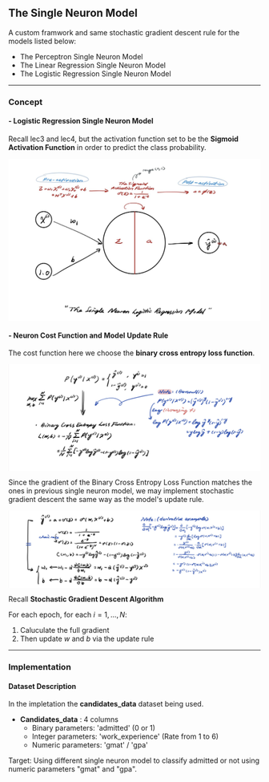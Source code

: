 ## The Single Neuron Model
A custom framwork and same stochastic gradient descent rule for the models listed below:
- The Perceptron Single Neuron Model
- The Linear Regression Single Neuron Model
- The Logistic Regression Single Neuron Model
---
### **Concept**

#### **- Logistic Regression Single Neuron Model**
Recall lec3 and lec4, but the activation function set to be the **Sigmoid Activation Function** in order to predict the class probability.

<p align="center" width="100%">
    <img align="center" src="Img/the_single_neuron_logistic_regression_model.jpg" width="600" />
</p>

#### **- Neuron Cost Function and Model Update Rule**
The cost function here we choose the **binary cross entropy loss function**.

<p align="center" width="100%">
    <img align="center" src="Img/binary_cross_entropy_loss_function.jpg" width="600" />
</p>
 Since the gradient of the Binary Cross Entropy Loss Function matches the ones in previous single neuron model, we may implement stochastic gradient descent the same way as the model's update rule.
<p align="center" width="100%">
    <img align="center" src="Img/gradient_binary_cross.jpg" width="600" />
</p>

Recall **Stochastic Gradient Descent Algorithm**

For each epoch, for each $i = 1, ..., N$:
1.  Caluculate the full gradient
2.  Then update $w$ and $b$ via the update rule

---

### **Implementation**

#### **Dataset Description**
In the impletation the **candidates_data** dataset being used.
- **Candidates_data** : 4 columns 
    - Binary parameters: 'admitted' (0 or 1)
    - Integer parameters: 'work_experience' (Rate from 1 to 6)
    - Numeric parameters: 'gmat' / 'gpa' 

Target: Using different single neuron model to classify admitted or not using numeric parameters "gmat" and "gpa".